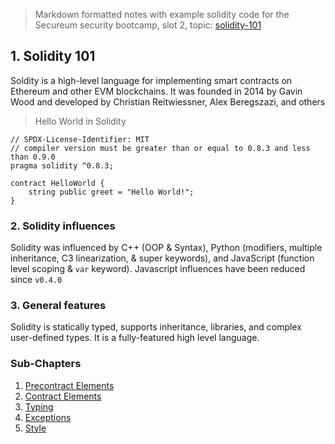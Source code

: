 > Markdown formatted notes with example solidity code for the Secureum security bootcamp, slot 2, topic: [solidity-101](https://secureum.substack.com/p/solidity-101)

## 1. Solidity 101

Soldity is a high-level language for implementing smart contracts on Ethereum and other EVM blockchains. It was founded in 2014 by Gavin Wood and developed by Christian Reitwiessner, Alex Beregszazi, and others

> Hello World in Solidity

```solidity
// SPDX-License-Identifier: MIT
// compiler version must be greater than or equal to 0.8.3 and less than 0.9.0
pragma solidity ^0.8.3;

contract HelloWorld {
    string public greet = "Hello World!";
}
```

### 2. Solidity influences

Solidity was influenced by C++ (OOP & Syntax), Python (modifiers, multiple inheritance, C3 linearization, & super keywords), and JavaScript (function level scoping & `var` keyword). Javascript influences have been reduced since `v0.4.0`

### 3. General features

Solidity is statically typed, supports inheritance, libraries, and complex user-defined types. It is a fully-featured high level language.

### Sub-Chapters

1. [Precontract Elements](./00.precontract.md)
1. [Contract Elements](./01_contract.md)
2. [Typing](./02_types.md)
3. [Exceptions](./03_exceptions.md)
4. [Style](./04_style.md)
